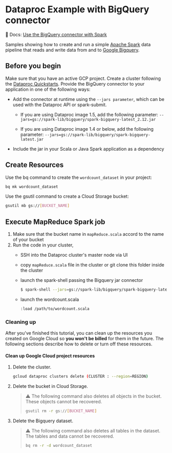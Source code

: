 # Dataproc Example with BigQuery connector

📝 Docs: [Use the BigQuery connector with Spark](https://cloud.google.com/dataproc/docs/tutorials/bigquery-connector-spark-example)

Samples showing how to create and run a simple [Apache Spark](https://spark.apache.org/) data pipeline that reads and write data from and to [Google Bigquery](https://cloud.google.com/bigquery).

## Before you begin

Make sure that you have an active GCP project.
Create a cluster following the [Dataproc Quickstarts](https://cloud.google.com/dataproc/docs/quickstarts).
Provide the BigQuery connector to your application in one of the following ways:

- Add the connector at runtime using the `--jars parameter`, which can be used with the Dataproc API or spark-submit.

  - If you are using Dataproc image 1.5, add the following parameter:
    `--jars=gs://spark-lib/bigquery/spark-bigquery-latest_2.12.jar`

  - If you are using Dataproc image 1.4 or below, add the following parameter:
    `--jars=gs://spark-lib/bigquery/spark-bigquery-latest.jar`
- Include the jar in your Scala or Java Spark application as a dependency

## Create Resources

Use the bq command to create the `wordcount_dataset` in your project:

```sh
bq mk wordcount_dataset
```

Use the gsutil command to create a Cloud Storage bucket:

```sh
gsutil mb gs://[BUCKET_NAME]
```

## Execute MapReduce Spark job

1. Make sure that the bucket name in `mapReduce.scala` accord to the name of your bucket
2. Run the code in your cluster, 
    - SSH into the Dataproc cluster's master node via UI
    - copy `mapReduce.scala` file in the cluster or git clone this folder inside the cluster
    - launch the spark-shell passing the Bigquery jar connector

        ```sh
        $ spark-shell --jars=gs://spark-lib/bigquery/spark-bigquery-latest_2.12.jar
        ```

    - launch the wordcount.scala

         ```sh
        :load /path/to/wordcount.scala
        ```

### Cleaning up

After you've finished this tutorial, you can clean up the resources you created
on Google Cloud so **you won't be billed** for them in the future.
The following sections describe how to delete or turn off these resources.

#### Clean up Google Cloud project resources

1. Delete the cluster.

    ```sh
    gcloud dataproc clusters delete (CLUSTER : --region=REGION)
    ```

1. Delete the bucket in Cloud Storage.

    > ⚠️ The following command also deletes all objects in the bucket.
    > These objects cannot be recovered.
    >
    > ```sh
    > gsutil rm -r gs://[BUCKET_NAME]
    > ```

1. Delete the Bigquery dataset.
    > ⚠️ The following command also deletes all tables in the dataset.
    > The tables and data cannot be recovered.
    >
    > ```sh
    > bq rm -r -d wordcount_dataset
    > ```

